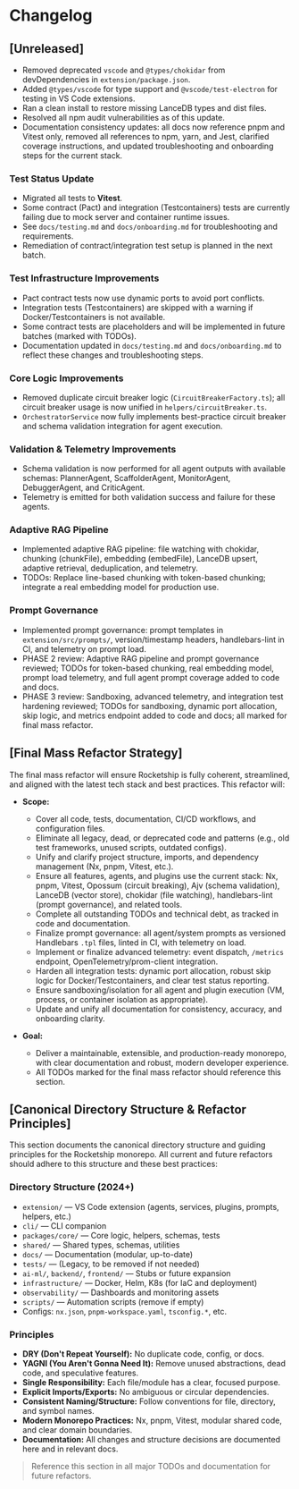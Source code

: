 # Changelog

## [Unreleased]
- Removed deprecated `vscode` and `@types/chokidar` from devDependencies in `extension/package.json`.
- Added `@types/vscode` for type support and `@vscode/test-electron` for testing in VS Code extensions.
- Ran a clean install to restore missing LanceDB types and dist files.
- Resolved all npm audit vulnerabilities as of this update.
- Documentation consistency updates: all docs now reference pnpm and Vitest only, removed all references to npm, yarn, and Jest, clarified coverage instructions, and updated troubleshooting and onboarding steps for the current stack.
### Test Status Update
- Migrated all tests to **Vitest**.
- Some contract (Pact) and integration (Testcontainers) tests are currently failing due to mock server and container runtime issues.
- See `docs/testing.md` and `docs/onboarding.md` for troubleshooting and requirements.
- Remediation of contract/integration test setup is planned in the next batch.
### Test Infrastructure Improvements
- Pact contract tests now use dynamic ports to avoid port conflicts.
- Integration tests (Testcontainers) are skipped with a warning if Docker/Testcontainers is not available.
- Some contract tests are placeholders and will be implemented in future batches (marked with TODOs).
- Documentation updated in `docs/testing.md` and `docs/onboarding.md` to reflect these changes and troubleshooting steps.
### Core Logic Improvements
- Removed duplicate circuit breaker logic (`CircuitBreakerFactory.ts`); all circuit breaker usage is now unified in `helpers/circuitBreaker.ts`.
- `OrchestratorService` now fully implements best-practice circuit breaker and schema validation integration for agent execution.
### Validation & Telemetry Improvements
- Schema validation is now performed for all agent outputs with available schemas: PlannerAgent, ScaffolderAgent, MonitorAgent, DebuggerAgent, and CriticAgent.
- Telemetry is emitted for both validation success and failure for these agents.
### Adaptive RAG Pipeline
- Implemented adaptive RAG pipeline: file watching with chokidar, chunking (chunkFile), embedding (embedFile), LanceDB upsert, adaptive retrieval, deduplication, and telemetry.
- TODOs: Replace line-based chunking with token-based chunking; integrate a real embedding model for production use.
### Prompt Governance
- Implemented prompt governance: prompt templates in `extension/src/prompts/`, version/timestamp headers, handlebars-lint in CI, and telemetry on prompt load.
- PHASE 2 review: Adaptive RAG pipeline and prompt governance reviewed; TODOs for token-based chunking, real embedding model, prompt load telemetry, and full agent prompt coverage added to code and docs.
- PHASE 3 review: Sandboxing, advanced telemetry, and integration test hardening reviewed; TODOs for sandboxing, dynamic port allocation, skip logic, and metrics endpoint added to code and docs; all marked for final mass refactor.

## [Final Mass Refactor Strategy]

The final mass refactor will ensure Rocketship is fully coherent, streamlined, and aligned with the latest tech stack and best practices. This refactor will:

- **Scope:**
  - Cover all code, tests, documentation, CI/CD workflows, and configuration files.
  - Eliminate all legacy, dead, or deprecated code and patterns (e.g., old test frameworks, unused scripts, outdated configs).
  - Unify and clarify project structure, imports, and dependency management (Nx, pnpm, Vitest, etc.).
  - Ensure all features, agents, and plugins use the current stack: Nx, pnpm, Vitest, Opossum (circuit breaking), Ajv (schema validation), LanceDB (vector store), chokidar (file watching), handlebars-lint (prompt governance), and related tools.
  - Complete all outstanding TODOs and technical debt, as tracked in code and documentation.
  - Finalize prompt governance: all agent/system prompts as versioned Handlebars `.tpl` files, linted in CI, with telemetry on load.
  - Implement or finalize advanced telemetry: event dispatch, `/metrics` endpoint, OpenTelemetry/prom-client integration.
  - Harden all integration tests: dynamic port allocation, robust skip logic for Docker/Testcontainers, and clear test status reporting.
  - Ensure sandboxing/isolation for all agent and plugin execution (VM, process, or container isolation as appropriate).
  - Update and unify all documentation for consistency, accuracy, and onboarding clarity.

- **Goal:**
  - Deliver a maintainable, extensible, and production-ready monorepo, with clear documentation and robust, modern developer experience.
  - All TODOs marked for the final mass refactor should reference this section.

## [Canonical Directory Structure & Refactor Principles]

This section documents the canonical directory structure and guiding principles for the Rocketship monorepo. All current and future refactors should adhere to this structure and these best practices:

### Directory Structure (2024+)
- `extension/` — VS Code extension (agents, services, plugins, prompts, helpers, etc.)
- `cli/` — CLI companion
- `packages/core/` — Core logic, helpers, schemas, tests
- `shared/` — Shared types, schemas, utilities
- `docs/` — Documentation (modular, up-to-date)
- `tests/` — (Legacy, to be removed if not needed)
- `ai-ml/`, `backend/`, `frontend/` — Stubs or future expansion
- `infrastructure/` — Docker, Helm, K8s (for IaC and deployment)
- `observability/` — Dashboards and monitoring assets
- `scripts/` — Automation scripts (remove if empty)
- Configs: `nx.json`, `pnpm-workspace.yaml`, `tsconfig.*`, etc.

### Principles
- **DRY (Don't Repeat Yourself):** No duplicate code, config, or docs.
- **YAGNI (You Aren't Gonna Need It):** Remove unused abstractions, dead code, and speculative features.
- **Single Responsibility:** Each file/module has a clear, focused purpose.
- **Explicit Imports/Exports:** No ambiguous or circular dependencies.
- **Consistent Naming/Structure:** Follow conventions for file, directory, and symbol names.
- **Modern Monorepo Practices:** Nx, pnpm, Vitest, modular shared code, and clear domain boundaries.
- **Documentation:** All changes and structure decisions are documented here and in relevant docs.

> Reference this section in all major TODOs and documentation for future refactors.